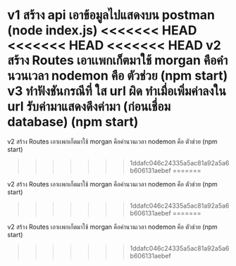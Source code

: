 v1 สร้าง api เอาข้อมูลไปแสดงบน postman (node index.js)
<<<<<<< HEAD
<<<<<<< HEAD
<<<<<<< HEAD
v2 สร้าง Routes เอาเเพกเก็ตมาใช้ morgan คือคำนวนเวลา nodemon คือ ตัวช่วย (npm start)
v3 ทำฟังชันกรณีที่ ใส url ผิด ทำเมื่อเพิ่มค่าลงใน url รับค่ามาแสดงดึงค่ามา (ก่อนเชื่อม database) (npm start)
=======

v2 สร้าง Routes เอาเเพกเก็ตมาใช้ morgan คือคำนวนเวลา nodemon คือ ตัวช่วย (npm start)
>>>>>>> 1ddafc046c24335a5ac81a92a5a6b606131aebef
=======

v2 สร้าง Routes เอาเเพกเก็ตมาใช้ morgan คือคำนวนเวลา nodemon คือ ตัวช่วย (npm start)
>>>>>>> 1ddafc046c24335a5ac81a92a5a6b606131aebef
=======

v2 สร้าง Routes เอาเเพกเก็ตมาใช้ morgan คือคำนวนเวลา nodemon คือ ตัวช่วย (npm start)
>>>>>>> 1ddafc046c24335a5ac81a92a5a6b606131aebef
